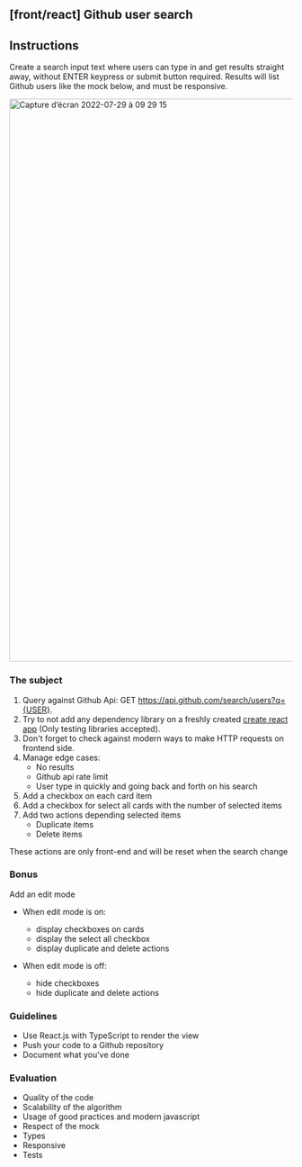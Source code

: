 ## [front/react] Github user search

## Instructions

Create a search input text where users can type in and get results straight away, without ENTER keypress or submit button required.
Results will list Github users like the mock below, and must be responsive.

<img width="1000" alt="Capture d’écran 2022-07-29 à 09 29 15" src="https://user-images.githubusercontent.com/42266363/181709007-eabaf8ff-e298-44db-9213-bb515c2e0757.png">

### The subject

1. Query against Github Api: GET https://api.github.com/search/users?q={USER}.
2. Try to not add any dependency library on a freshly created
   [create react app](https://github.com/facebook/create-react-app) (Only testing libraries accepted).
3. Don't forget to check against modern ways to make HTTP requests on frontend side.
4. Manage edge cases:
   - No results
   - Github api rate limit
   - User type in quickly and going back and forth on his search
5. Add a checkbox on each card item
6. Add a checkbox for select all cards with the number of selected items
7. Add two actions depending selected items
   - Duplicate items
   - Delete items

These actions are only front-end and will be reset when the search change

### Bonus

Add an edit mode

- When edit mode is on:

  - display checkboxes on cards
  - display the select all checkbox
  - display duplicate and delete actions

- When edit mode is off:
  - hide checkboxes
  - hide duplicate and delete actions

### Guidelines

- Use React.js with TypeScript to render the view
- Push your code to a Github repository
- Document what you've done

### Evaluation

- Quality of the code
- Scalability of the algorithm
- Usage of good practices and modern javascript
- Respect of the mock
- Types
- Responsive
- Tests
